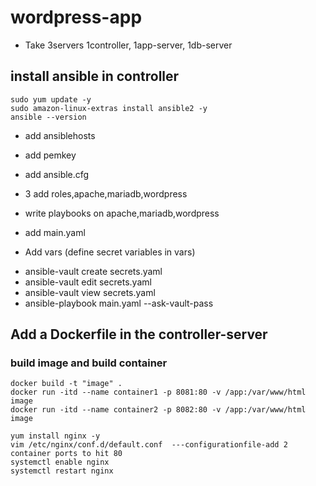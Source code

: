 # wordpress-app
+ Take 3servers 1controller, 1app-server, 1db-server

## install ansible in controller
 ```
 sudo yum update -y
 sudo amazon-linux-extras install ansible2 -y
 ansible --version
```
+ add ansiblehosts
+ add pemkey
+ add ansible.cfg
+ 3 add roles,apache,mariadb,wordpress
+ write playbooks on apache,mariadb,wordpress
+ add main.yaml

+ Add vars (define secret variables in vars)
 - ansible-vault create secrets.yaml
 - ansible-vault edit secrets.yaml
 - ansible-vault view secrets.yaml
 - ansible-playbook main.yaml --ask-vault-pass

## Add a Dockerfile in the controller-server
### build image and build container
```
docker build -t "image" .
docker run -itd --name container1 -p 8081:80 -v /app:/var/www/html image
docker run -itd --name container2 -p 8082:80 -v /app:/var/www/html image
```
```
yum install nginx -y
vim /etc/nginx/conf.d/default.conf  ---configurationfile-add 2 container ports to hit 80
systemctl enable nginx
systemctl restart nginx
```
